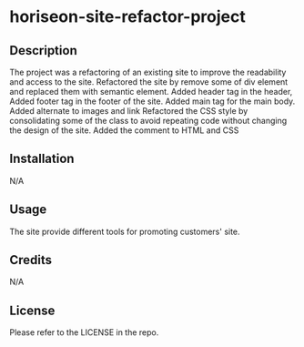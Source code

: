 # horiseon-site-refactor-project

## Description
The project was a refactoring of an existing site to improve the readability and access to the site.
Refactored the site by remove some of div element and replaced them with semantic element. 
Added header tag in the header, 
Added footer tag in the footer of the site. 
Added main tag for the main body. 
Added alternate to images and link 
Refactored the CSS style by consolidating some of the class to avoid repeating code without changing the design of the site. 
Added the comment to HTML and CSS



## Installation

N/A

## Usage
The site provide different tools for promoting customers' site. 


## Credits

N/A

## License

Please refer to the LICENSE in the repo.